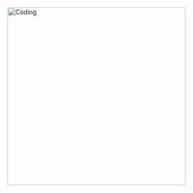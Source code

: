 <img align="center" alt="Coding" width="400" src="https://media4.giphy.com/media/v1.Y2lkPTc5MGI3NjExY3gwY2I2M2VlNjBxZWdkNjJ5MHYxd2h1d3c4M2wxa3Rpb3lrajN1MyZlcD12MV9pbnRlcm5hbF9naWZfYnlfaWQmY3Q9Zw/MeJgB3yMMwIaHmKD4z/giphy.gif">
